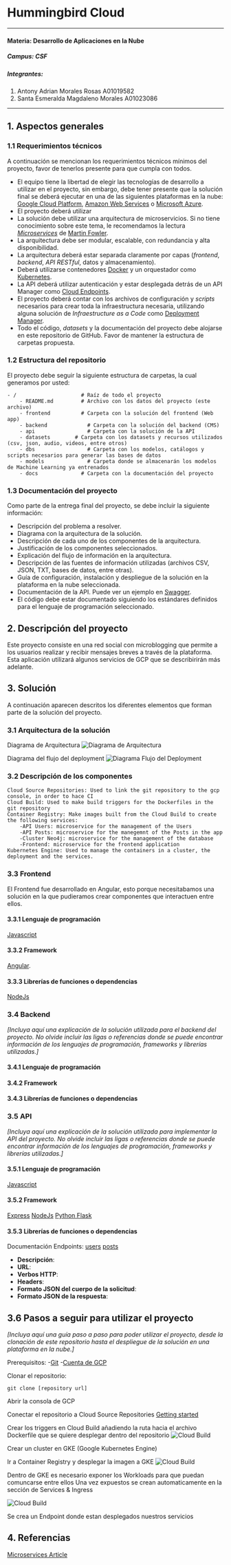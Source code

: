 # Hummingbird Cloud
---
#### Materia: Desarrollo de Aplicaciones en la Nube

##### Campus: CSF

##### Integrantes:
1. Antony Adrian Morales Rosas A01019582
2. Santa Esmeralda Magdaleno Morales A01023086

---
## 1. Aspectos generales

### 1.1 Requerimientos técnicos

A continuación se mencionan los requerimientos técnicos mínimos del proyecto, favor de tenerlos presente para que cumpla con todos.

* El equipo tiene la libertad de elegir las tecnologías de desarrollo a utilizar en el proyecto, sin embargo, debe tener presente que la solución final se deberá ejecutar en una de las siguientes plataformas en la nube: [Google Cloud Platform](https://cloud.google.com/?hl=es), [Amazon Web Services](https://aws.amazon.com/) o [Microsoft Azure](https://azure.microsoft.com/es-mx/).
* El proyecto deberá utilizar 
* La solución debe utilizar una arquitectura de microservicios. Si no tiene conocimiento sobre este tema, le recomendamos la lectura [*Microservices*](https://martinfowler.com/articles/microservices.html) de [Martin Fowler](https://martinfowler.com).
* La arquitectura debe ser modular, escalable, con redundancia y alta disponibilidad.
* La arquitectura deberá estar separada claramente por capas (*frontend*, *backend*, *API RESTful*, datos y almacenamiento).
* Deberá utilizarse contenedores [Docker](https://www.docker.com/) y un orquestador como [Kubernetes](https://kubernetes.io/).
* La API deberá utilizar autenticación y estar desplegada detrás de un API Manager como [Cloud Endpoints](https://cloud.google.com/endpoints/).
* El proyecto deberá contar con los archivos de configuración y *scripts* necesarios para crear toda la infraestructura necesaria, utilizando alguna solución de *Infraestructure as a Code* como [Deployment Manager](https://cloud.google.com/deployment-manager/).
* Todo el código, *datasets* y la documentación del proyecto debe alojarse en este repositorio de GitHub. Favor de mantener la estructura de carpetas propuesta.

### 1.2 Estructura del repositorio
El proyecto debe seguir la siguiente estructura de carpetas, la cual generamos por usted:
```
- / 			        # Raíz de todo el proyecto
    - README.md			# Archivo con los datos del proyecto (este archivo)
    - frontend			# Carpeta con la solución del frontend (Web app)
    - backend			  # Carpeta con la solución del backend (CMS)
    - api			      # Carpeta con la solución de la API
    - datasets		  # Carpeta con los datasets y recursos utilizados (csv, json, audio, videos, entre otros)
    - dbs			      # Carpeta con los modelos, catálogos y scripts necesarios para generar las bases de datos
    - models			  # Carpeta donde se almacenarán los modelos de Machine Learning ya entrenados
    - docs			    # Carpeta con la documentación del proyecto
```

### 1.3 Documentación  del proyecto

Como parte de la entrega final del proyecto, se debe incluir la siguiente información:

* Descripción del problema a resolver.
* Diagrama con la arquitectura de la solución.
* Descripción de cada uno de los componentes de la arquitectura.
* Justificación de los componentes seleccionados.
* Explicación del flujo de información en la arquitectura.
* Descripción de las fuentes de información utilizadas (archivos CSV, JSON, TXT, bases de datos, entre otras).
* Guía de configuración, instalación y despliegue de la solución en la plataforma en la nube seleccionada.
* Documentación de la API. Puede ver un ejemplo en [Swagger](https://swagger.io/). 
* El código debe estar documentado siguiendo los estándares definidos para el lenguaje de programación seleccionado.

## 2. Descripción del proyecto

Este proyecto consiste en una red social con microblogging que permite a los usuarios realizar y recibir mensajes breves a través de la plataforma. Esta aplicación utilizará algunos servicios de GCP que se describirirán más adelante.

## 3. Solución

A continuación aparecen descritos los diferentes elementos que forman parte de la solución del proyecto.

### 3.1 Arquitectura de la solución
Diagrama de Arquitectura
![Diagrama de Arquitectura](/diagrama1.png)

Diagrama del flujo del deployment
![Diagrama Flujo del Deployment](/diagrama2.png)

### 3.2 Descripción de los componentes
```
Cloud Source Repositories: Used to link the git repository to the gcp console, in order to hace CI
Cloud Build: Used to make build triggers for the Dockerfiles in the git repository 
Container Registry: Make images built from the Cloud Build to create the following services:
    -API Users: microservice for the management of the Users
    -API Posts: microservice for the manegemnt of the Posts in the app
    -Cluster Neo4j: microservice for the management of the database
    -Frontend: microservice for the frontend application
Kubernetes Engine: Used to manage the containers in a cluster, the deployment and the services.

```

### 3.3 Frontend

El Frontend fue desarrollado en Angular, esto porque necesitabamos una solución en la que pudieramos crear componentes que interactuen entre ellos.

#### 3.3.1 Lenguaje de programación
[Javascript](https://developer.mozilla.org/es/docs/Web/JavaScript)
#### 3.3.2 Framework
[Angular](https://github.com/angular/angular-cli). 
#### 3.3.3 Librerías de funciones o dependencias
[NodeJs](https://nodejs.org/es/)

### 3.4 Backend

*[Incluya aquí una explicación de la solución utilizada para el backend del proyecto. No olvide incluir las ligas o referencias donde se puede encontrar información de los lenguajes de programación, frameworks y librerías utilizadas.]*

#### 3.4.1 Lenguaje de programación
#### 3.4.2 Framework
#### 3.4.3 Librerías de funciones o dependencias

### 3.5 API

*[Incluya aquí una explicación de la solución utilizada para implementar la API del proyecto. No olvide incluir las ligas o referencias donde se puede encontrar información de los lenguajes de programación, frameworks y librerías utilizadas.]*

#### 3.5.1 Lenguaje de programación
[Javascript](https://developer.mozilla.org/es/docs/Web/JavaScript)
#### 3.5.2 Framework
[Express](https://expressjs.com/es/)
[NodeJs](https://nodejs.org/es/)
[Python Flask](http://flask.pocoo.org/)
#### 3.5.3 Librerías de funciones o dependencias

Documentación Endpoints:
[users](https://github.com/tec-csf/TC3059-PF-Otono-2019-equipo-rojo/tree/master/api/users)
[posts](https://github.com/tec-csf/TC3059-PF-Otono-2019-equipo-rojo/tree/master/api/posts)

* **Descripción**:
* **URL**:
* **Verbos HTTP**:
* **Headers**:
* **Formato JSON del cuerpo de la solicitud**: 
* **Formato JSON de la respuesta**:


## 3.6 Pasos a seguir para utilizar el proyecto

*[Incluya aquí una guía paso a paso para poder utilizar el proyecto, desde la clonación de este repositorio hasta el despliegue de la solución en una plataforma en la nube.]*

Prerequisitos:
-[Git](https://git-scm.com/book/en/v2/Getting-Started-Installing-Git)
-[Cuenta de GCP](https://console.cloud.google.com)

Clonar el repositorio:

```
git clone [repository url]
```
Abrir la consola de GCP 

Conectar el repositorio a Cloud Source Repositories
[Getting started](https://cloud.google.com/source-repositories/docs/quickstart?hl=es&_ga=2.230610716.-1876654194.1573748571)

Crear los triggers en Cloud Build añadiendo la ruta hacia el archivo Dockerfile que se quiere desplegar dentro del repositorio
![Cloud Build](/CloudBuild.png)

Crear un cluster en GKE (Google Kubernetes Engine)

Ir a Container Registry y desplegar la imagen a GKE 
![Cloud Build](/ContainerRegistry.png)

Dentro de GKE es necesario exponer los Workloads para que puedan comuncarse entre ellos
Una vez expuestos se crean automaticamente en la sección de Services & Ingress 

![Cloud Build](/GKE.png)

Se crea un Endpoint donde estan desplegados nuestros servicios

## 4. Referencias
[Microservices Article](https://medium.com/codable/microservices-devops-experience-in-the-google-cloud-platform-2bb7527bc555)

